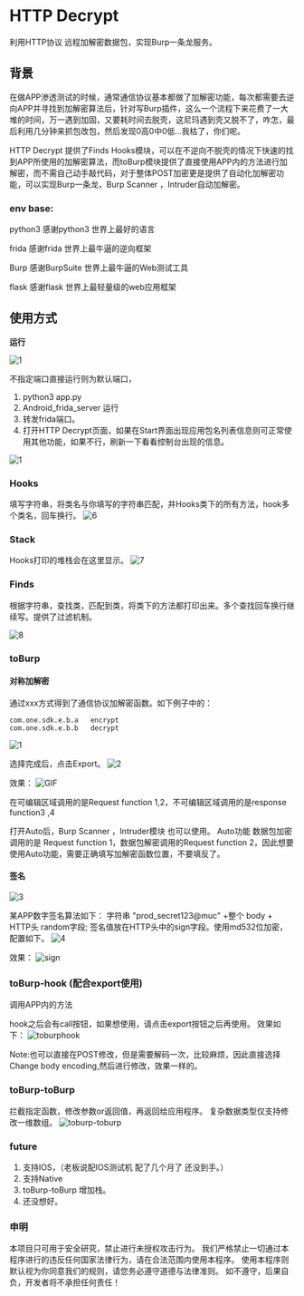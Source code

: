 # HTTP Decrypt

利用HTTP协议 远程加解密数据包，实现Burp一条龙服务。

## 背景
在做APP渗透测试的时候，通常通信协议基本都做了加解密功能，每次都需要去逆向APP并寻找到加解密算法后，针对写Burp插件，这么一个流程下来花费了一大堆的时间，万一遇到加固，又要耗时间去脱壳，这尼玛遇到壳又脱不了，咋怎，最后利用几分钟来抓包改包，然后发现0高0中0低...我枯了，你们呢。

HTTP Decrypt 提供了Finds Hooks模块，可以在不逆向不脱壳的情况下快速的找到APP所使用的加解密算法，而toBurp模块提供了直接使用APP内的方法进行加解密，而不需自己动手敲代码，对于整体POST加密更是提供了自动化加解密功能，可以实现Burp一条龙，Burp Scanner ，Intruder自动加解密。


### env base:
python3
感谢python3 世界上最好的语言

frida
感谢frida  世界上最牛逼的逆向框架

Burp
感谢BurpSuite 世界上最牛逼的Web测试工具

flask
感谢flask 世界上最轻量级的web应用框架


## 使用方式

**运行**

![1](images/0.png)

不指定端口直接运行则为默认端口，

1. python3 app.py
2. Android_frida_server 运行
3. 转发frida端口。 
4. 打开HTTP Decrypt页面，如果在Start界面出现应用包名列表信息则可正常使用其他功能，如果不行，刷新一下看看控制台出现的信息。

![1](images/5.png)


### Hooks
填写字符串，将类名与你填写的字符串匹配，并Hooks类下的所有方法，hook多个类名，回车换行。
![6](images/6.png)

### Stack
Hooks打印的堆栈会在这里显示。
![7](images/7.png)

### Finds
根据字符串，查找类，匹配到类，将类下的方法都打印出来。多个查找回车换行继续写。提供了过滤机制。

![8](images/8.png)

### toBurp

#### 对称加解密

通过xxx方式得到了通信协议加解密函数。如下例子中的：
```
com.one.sdk.e.b.a   encrypt
com.one.sdk.e.b.b   decrypt 
```
![1](images/1.png)

选择完成后，点击Export。
![2](images/2.png)

效果：
![GIF](images/post.gif)

在可编辑区域调用的是Request function 1,2，不可编辑区域调用的是response function3 ,4

打开Auto后，Burp Scanner ，Intruder模块 也可以使用。
Auto功能 数据包加密调用的是 Request function 1，数据包解密调用的Request function 2，因此想要使用Auto功能，需要正确填写加解密函数位置，不要填反了。

#### 签名
![3](images/3.png)

某APP数字签名算法如下：
字符串  "prod_secret123@muc" +整个 body + HTTP头 random字段;
签名值放在HTTP头中的sign字段。使用md532位加密，配置如下。
![4](images/4.png)

效果：
![sign](images/sign.gif)



### toBurp-hook (配合export使用)
调用APP内的方法

hook之后会有call按钮，如果想使用，请点击export按钮之后再使用。
效果如下：
![toburphook](images/toburphook.gif)

Note:也可以直接在POST修改，但是需要解码一次，比较麻烦，因此直接选择Change body encoding,然后进行修改，效果一样的。

### toBurp-toBurp
拦截指定函数，修改参数or返回值，再返回给应用程序。
复杂数据类型仅支持修改一维数组。
![toburp-toburp](images/toburp-toburp.gif)


### future
1. 支持IOS，（老板说配IOS测试机 配了几个月了 还没到手。）
2. 支持Native
3. toBurp-toBurp 增加栈。
4. 还没想好。



### 申明
本项目只可用于安全研究，禁止进行未授权攻击行为。
我们严格禁止一切通过本程序进行的违反任何国家法律行为，请在合法范围内使用本程序。
使用本程序则默认视为你同意我们的规则，请您务必遵守道德与法律准则。
如不遵守，后果自负，开发者将不承担任何责任！